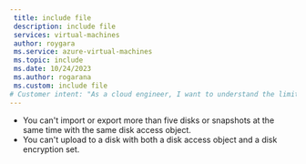 ```yaml
---
 title: include file
 description: include file
 services: virtual-machines
 author: roygara
 ms.service: azure-virtual-machines
 ms.topic: include
 ms.date: 10/24/2023
 ms.author: rogarana
 ms.custom: include file
# Customer intent: "As a cloud engineer, I want to understand the limitations of disk and snapshot import/export operations, so that I can effectively manage disk access and encryption settings within my virtual machine environment."
---
```


- You can't import or export more than five disks or snapshots at the same time with the same disk access object.
- You can't upload to a disk with both a disk access object and a disk encryption set.

